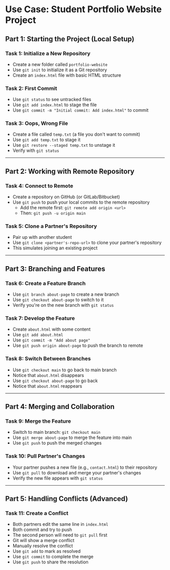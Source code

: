 # Use Case: Student Portfolio Website Project

## Part 1: Starting the Project (Local Setup)

### Task 1: Initialize a New Repository

- Create a new folder called `portfolio-website`
- Use `git init` to initialize it as a Git repository
- Create an `index.html` file with basic HTML structure

### Task 2: First Commit

- Use `git status` to see untracked files
- Use `git add index.html` to stage the file
- Use `git commit -m "Initial commit: Add index.html"` to commit

### Task 3: Oops, Wrong File

- Create a file called `temp.txt` (a file you don't want to commit)
- Use `git add temp.txt` to stage it
- Use `git restore --staged temp.txt` to unstage it
- Verify with `git status`

---

## Part 2: Working with Remote Repository

### Task 4: Connect to Remote

- Create a repository on GitHub (or GitLab/Bitbucket)
- Use `git push` to push your local commits to the remote repository
  - Add the remote first: `git remote add origin <url>`
  - Then: `git push -u origin main`

### Task 5: Clone a Partner's Repository

- Pair up with another student
- Use `git clone <partner's-repo-url>` to clone your partner's repository
- This simulates joining an existing project

---

## Part 3: Branching and Features

### Task 6: Create a Feature Branch

- Use `git branch about-page` to create a new branch
- Use `git checkout about-page` to switch to it
- Verify you're on the new branch with `git status`

### Task 7: Develop the Feature

- Create `about.html` with some content
- Use `git add about.html`
- Use `git commit -m "Add about page"`
- Use `git push origin about-page` to push the branch to remote

### Task 8: Switch Between Branches

- Use `git checkout main` to go back to main branch
- Notice that `about.html` disappears
- Use `git checkout about-page` to go back
- Notice that `about.html` reappears

---

## Part 4: Merging and Collaboration

### Task 9: Merge the Feature

- Switch to main branch: `git checkout main`
- Use `git merge about-page` to merge the feature into main
- Use `git push` to push the merged changes

### Task 10: Pull Partner's Changes

- Your partner pushes a new file (e.g., `contact.html`) to their repository
- Use `git pull` to download and merge your partner's changes
- Verify the new file appears with `git status`

---

## Part 5: Handling Conflicts (Advanced)

### Task 11: Create a Conflict

- Both partners edit the same line in `index.html`
- Both commit and try to push
- The second person will need to `git pull` first
- Git will show a merge conflict
- Manually resolve the conflict
- Use `git add` to mark as resolved
- Use `git commit` to complete the merge
- Use `git push` to share the resolution
